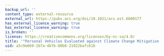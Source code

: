 ```yaml
---
backup_url: ''
content_type: external-resource
external_url: https://pubs.acs.org/doi/10.1021/acs.est.6b00177
has_external_licence_warning: true
has_external_license_warning: true
is_broken: ''
license: https://creativecommons.org/licenses/by-nc-sa/4.0/
title: '"Personal Vehicles Evaluated against Climate Change Mitigation Targets."'
uid: a5c9e669-2b7a-4b7b-80b8-21922bafc618
---
```

